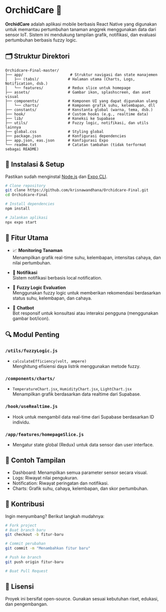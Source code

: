 # OrchidCare 🌿

**OrchidCare** adalah aplikasi mobile berbasis React Native yang digunakan untuk memantau pertumbuhan tanaman anggrek menggunakan data dari sensor IoT. Sistem ini mendukung tampilan grafik, notifikasi, dan evaluasi pertumbuhan berbasis fuzzy logic.

## 🗂️ Struktur Direktori

```
Orchidcare-Final-master/
├── app/                     # Struktur navigasi dan state manajemen
│   ├── (tabs)/             # Halaman utama (Charts, Logs, Notification, dsb.)
│   └── features/           # Redux slice untuk homepage
├── assets/                 # Gambar ikon, splashscreen, dan aset visual
├── components/             # Komponen UI yang dapat digunakan ulang
│   └── charts/             # Komponen grafik suhu, kelembapan, dll
├── constants/              # Konstanta global (warna, tema, dsb.)
├── hook/                   # Custom hooks (e.g., realtime data)
├── lib/                    # Koneksi ke Supabase
├── utils/                  # Fuzzy logic, notifikasi, dan utils lainnya
├── global.css              # Styling global
├── package.json            # Konfigurasi dependencies
├── app.json, eas.json      # Konfigurasi Expo
└── readme.txt              # Catatan tambahan (tidak terformat sebagai README)
```

## 🚀 Instalasi & Setup

Pastikan sudah menginstal [Node.js](https://nodejs.org/) dan [Expo CLI](https://docs.expo.dev/workflow/expo-cli/).

```bash
# Clone repository
git clone https://github.com/krisnawandhana/Orchidcare-Final.git
cd Orchidcare-Final

# Install dependencies
npm install

# Jalankan aplikasi
npx expo start
```

## 🧠 Fitur Utama

- 📈 **Monitoring Tanaman**  
  Menampilkan grafik real-time suhu, kelembapan, intensitas cahaya, dan nilai pertumbuhan.

- 🔔 **Notifikasi**  
  Sistem notifikasi berbasis local notification.

- 🤖 **Fuzzy Logic Evaluation**  
  Menggunakan fuzzy logic untuk memberikan rekomendasi berdasarkan status suhu, kelembapan, dan cahaya.

- 💬 **Chatbot**  
  Bot responsif untuk konsultasi atau interaksi pengguna (menggunakan gambar bot/icon).

## 🔍 Modul Penting

### `/utils/fuzzyLogic.js`

- `calculateEfficiency(volt, ampere)`  
  Menghitung efisiensi daya listrik menggunakan metode fuzzy.

### `/components/charts/`

- `TemperatureChart.jsx`, `HumidityChart.jsx`, `LightChart.jsx`  
  Menampilkan grafik berdasarkan data realtime dari Supabase.

### `/hook/useRealtime.js`

- Hook untuk mengambil data real-time dari Supabase berdasarkan ID individu.

### `/app/features/homepageSlice.js`

- Mengatur state global (Redux) untuk data sensor dan user interface.

## 🧪 Contoh Tampilan

- Dashboard: Menampilkan semua parameter sensor secara visual.
- Logs: Riwayat nilai pengukuran.
- Notification: Riwayat peringatan dan notifikasi.
- Charts: Grafik suhu, cahaya, kelembapan, dan skor pertumbuhan.

## 🤝 Kontribusi

Ingin menyumbang? Berikut langkah mudahnya:

```bash
# Fork project
# Buat branch baru
git checkout -b fitur-baru

# Commit perubahan
git commit -m "Menambahkan fitur baru"

# Push ke branch
git push origin fitur-baru

# Buat Pull Request
```

## 📜 Lisensi

Proyek ini bersifat open-source. Gunakan sesuai kebutuhan riset, edukasi, dan pengembangan.
